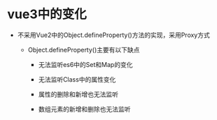 # vue3中的变化

- 不采用Vue2中的Object.defineProperty()方法的实现，采用Proxy方式
  
  - Object.defineProperty()主要有以下缺点
    
    - 无法监听es6中的Set和Map的变化
    
    - 无法监听Class中的属性变化
    
    - 属性的删除和新增也无法监听
    
    - 数组元素的新增和删除也无法监听
